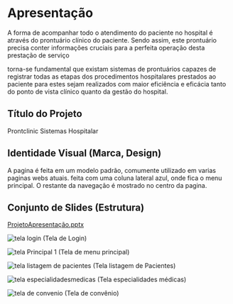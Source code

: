 # Apresentação

A forma de acompanhar todo o atendimento do paciente no hospital é através do prontuário clínico do paciente. Sendo assim, este prontuário precisa conter informações cruciais para a perfeita operação desta prestação de serviço​

torna-se fundamental que existam sistemas de prontuários capazes de registrar todas as etapas dos procedimentos hospitalares prestados ao paciente para estes sejam realizados com maior eficiência e eficácia tanto do ponto de vista clínico quanto da gestão do hospital.​

## Título do Projeto

Prontclinic  Sistemas Hospitalar

## Identidade Visual (Marca, Design)

A pagina é feita em um modelo padrão, comumente utilizado em varias paginas webs atuais. feita com uma coluna lateral azul, onde fica o menu principal. O restante da navegação é mostrado no centro da pagina. 



## Conjunto de Slides (Estrutura)
[ProjetoApresentação.pptx](https://github.com/ICEI-PUC-Minas-PMV-ADS/pmv-ads-2023-1-e2-proj-int-t3-pmv-ads-2023-1-e3-proj-int-t3-time4-pec/files/11793447/ProjetoApresentacao.pptx)



![tela login](https://github.com/ICEI-PUC-Minas-PMV-ADS/pmv-ads-2023-1-e2-proj-int-t3-pmv-ads-2023-1-e3-proj-int-t3-time4-pec/assets/114547158/24080697-d94d-402c-97d7-da5c7346473a)
(Tela de Login)


![tela Principal 1](https://github.com/ICEI-PUC-Minas-PMV-ADS/pmv-ads-2023-1-e2-proj-int-t3-pmv-ads-2023-1-e3-proj-int-t3-time4-pec/assets/114547158/f83fa41c-dc25-461a-8e48-9289c7321294)
(Tela de menu principal)



![tela listagem de pacientes](https://github.com/ICEI-PUC-Minas-PMV-ADS/pmv-ads-2023-1-e2-proj-int-t3-pmv-ads-2023-1-e3-proj-int-t3-time4-pec/assets/114547158/b1650329-440c-44d8-b5ef-0c6e006268c3)
(Tela listagem de Pacientes)







![tela especialidadesmedicas](https://github.com/ICEI-PUC-Minas-PMV-ADS/pmv-ads-2023-1-e2-proj-int-t3-pmv-ads-2023-1-e3-proj-int-t3-time4-pec/assets/114547158/4e2e8749-9c7e-48dd-a335-e8bc428fac62)
(Tela especialidades médicas)





![tela de convenio](https://github.com/ICEI-PUC-Minas-PMV-ADS/pmv-ads-2023-1-e2-proj-int-t3-pmv-ads-2023-1-e3-proj-int-t3-time4-pec/assets/114547158/ef37d07c-8719-47d0-b6ea-454fc883f497)
(Tela de convênio)







